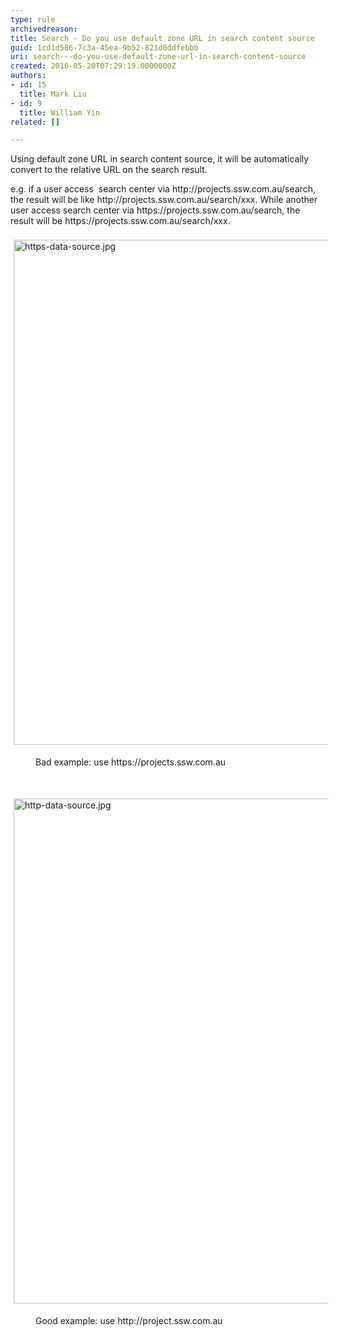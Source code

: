 ```yaml
---
type: rule
archivedreason: 
title: Search - Do you use default zone URL in search content source
guid: 1cd1d586-7c3a-45ea-9b52-821d0ddfebbb
uri: search---do-you-use-default-zone-url-in-search-content-source
created: 2016-05-20T07:29:19.0000000Z
authors:
- id: 15
  title: Mark Liu
- id: 9
  title: William Yin
related: []

---
```



<dl class="ssw15-rteElement-ImageArea">​Using default zone URL in search content source, it will be automatically convert to the relative URL on the search result.</dl><dl class="ssw15-rteElement-ImageArea">e.g. if a user access &#160;search center via http&#58;//projects.ssw.com.au/search, the result will be like&#160;http&#58;//projects.ssw.com.au/search/xxx. While another user access search center via http<span class="ssw15-rteStyle-Highlight">s</span>&#58;//projects.ssw.com.au/search, the result will be&#160;http<span class="ssw15-rteStyle-Highlight">s</span>&#58;//projects.ssw.com.au​/search/xxx.<br><br><img src="/SiteAssets/use-default-zone-url-in-search-content-source/https-data-source.jpg" alt="https-data-source.jpg" style="margin&#58;5px;width&#58;808px;" /></dl><dd class="ssw15-rteElement-FigureBad">Bad example&#58; use https&#58;//projects.ssw.com.au</dd><p class="ssw15-rteElement-P">​​<br></p><dl class="ssw15-rteElement-ImageArea"><img src="/SiteAssets/use-default-zone-url-in-search-content-source/http-data-source.jpg" alt="http-data-source.jpg" style="margin&#58;5px;width&#58;808px;" /></dl><dd class="ssw15-rteElement-FigureGood">Good example&#58; use http&#58;//project.ssw.com.au​</dd><div><br></div>
<br><excerpt class='endintro'></excerpt><br>



